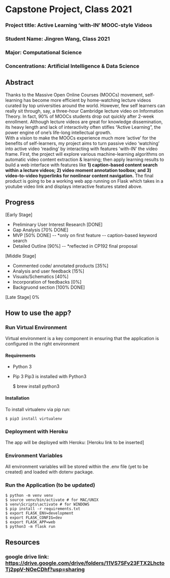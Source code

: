 # Capstone Project, Class 2021

### Project title: Active Learning ‘with-IN’ MOOC-style Videos 
### Student Name:  Jingren Wang, Class 2021
### Major: Computational Science
### Concentrations: Artificial Intelligence & Data Science

## Abstract

Thanks to the Massive Open Online Courses (MOOCs) movement, self-learning has become more efficient by home-watching lecture videos curated by top universities around the world. However, few self learners can really sit through, say, a three-hour Cambridge lecture video on Information Theory. In fact, 90% of MOOCs students drop out quickly after 2-week enrollment. Although lecture videos are great for knowledge dissemination, its heavy length and lack of interactivity often stifles “Active Learning”, the power engine of one’s life-long intellectual growth. <br>
With a vision to make the MOOCs experience much more ‘active’ for the benefits of self-learners, my project aims to turn passive video ‘watching’ into active video ‘reading’ by interacting with features 'with-IN' the video frame. First, the project will explore various machine-learning algorithms on automatic video content extraction & learning; then apply learning results to build a web interface with features like **1) caption-based content search within a lecture videos; 2) video moment annotation toolbox; and 3) video-to-video hyperlinks for nonlinear content navigation.**
The final product is going to be a working web app running on Flask which takes in a youtube video link and displays interactive features stated above.

## Progress
[Early Stage]
- Preliminary User Interest Research [DONE]
- Gap Analysis [70% DONE]
- MVP [50% DONE] -- *only on first feature -- caption-based keyword search
- Detailed Outline [90%] -- *reflected in CP192 final proposal

[Middle Stage]
- Commented code/ annotated products [35%]
- Analysis and user feedback [15%]
- Visuals/Schematics [40%]
- Incorporation of feedbacks [0%]
- Backgruond section [100% DONE]

[Late Stage]
0%


## How to use the app?

### Run Virtual Environment
Virtual environment is a key component in ensuring that the application is configured in the right environment

#### Requirements
- Python 3
- Pip 3
Pip3 is installed with Python3

    $ brew install python3

#### Installation
To install virtualenv via pip run:

    $ pip3 install virtualenv

### Deployment with Heroku
The app will be deployed with Heroku: [Heroku link to be inserted]

### Environment Variables
All environment variables will be stored within the .env file (yet to be created) and loaded with dotenv package.

### Run the Application (to be updated)
    $ python -m venv venv
    $ source venv/bin/activate # for MAC/UNIX
    $ venv\Scripts\activate # for WINDOWS
    $ pip install -r requirements.txt
    $ export FLASK_ENV=development
    $ export FLASK_CONFIG=dev
    $ export FLASK_APP=web
    $ python3 -m flask run

## Resources
### google drive link: https://drive.google.com/drive/folders/11VS7SFv23FTX2LhctoTj2ppV-NOeCDhf?usp=sharing
